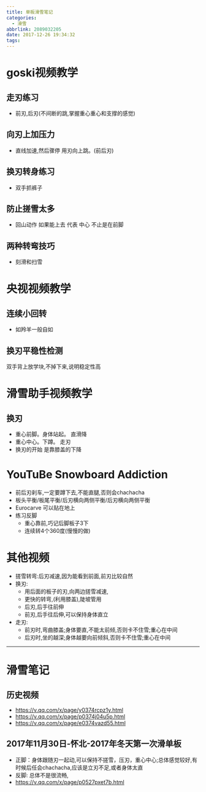 ```yaml
---
title: 单板滑雪笔记
categories:
  - 滑雪
abbrlink: 2089032205
date: 2017-12-26 19:34:32
tags:
---
```

# goski视频教学
## 走刃练习
- 前刃,后刃(不间断的跳,掌握重心重心和支撑的感觉)

## 向刃上加压力 
- 直线加速,然后骤停 用刃向上跳。(前后刃)

## 换刃转身练习
- 双手抓裤子

## 防止搓雪太多
- 回山动作 如果能上去 代表 中心 不止是在前脚

## 两种转弯技巧
- 刻滑和扫雪



# 央视视频教学

## 连续小回转
- 如羚羊一般自如


## 换刃平稳性检测
双手背上放学块,不掉下来,说明稳定性高


# 滑雪助手视频教学
## 换刃
- 重心前脚。身体站起。    直滑降
- 重心中心。下蹲。      走刃
- 换刃的开始 是靠膝盖的下降

# YouTuBe Snowboard Addiction
- 前后刃刹车,一定要蹲下去,不能直腿,否则会chachacha
- 板头平衡/板尾平衡/后刃横向两侧平衡/后刃横向两侧平衡
- Eurocarve 可以贴在地上
- 练习反脚
	* 重心靠前,巧记后脚板子3下
    * 连续转4个360度(慢慢的做)


# 其他视频
- 搓雪转弯:后刃减速,因为能看到前面,前刃比较自然
- 换刃:
	* 用后面的板子的刃,向两边搓雪减速,
	* 更快的转弯,(利用膝盖),陡坡管用
    * 后刃,后手往前伸
    * 前刃,后手往后伸,可以保持身体直立
- 走刃:
	* 前刃时,弯曲膝盖;身体要直,不能太前倾,否则卡不住雪;重心在中间
	* 后刃时,坐的越深;身体越要向前倾斜,否则卡不住雪;重心在中间

-------
# 滑雪笔记
## 历史视频
- https://v.qq.com/x/page/y0374rcpz1y.html
- https://v.qq.com/x/page/p0374j04u5p.html
- https://v.qq.com/x/page/e0374vazd55.html


## 2017年11月30日-怀北-2017年冬天第一次滑单板
- 正脚：身体跟随刃一起动,可以保持不搓雪，压刃，重心中心;总体感觉较好,有时候后任会chachacha,应该是立刃不足,或者身体太直
- 反脚: 总体不是很流畅,
- https://v.qq.com/x/page/p0527pxet7b.html